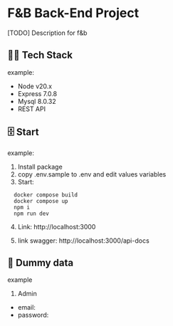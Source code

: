 # F&B Back-End Project

[TODO] Description for f&b 

## 🧑‍💻 Tech Stack

example:
- Node v20.x 
- Express 7.0.8
- Mysql 8.0.32
- REST API

## 🗄 Start

example:
1. Install package
2. copy .env.sample to .env and edit values variables
3. Start:

```
  docker compose build
  docker compose up
  npm i
  npm run dev
```

4. Link: http://localhost:3000

5. link swagger: http://localhost:3000/api-docs

## 📁 Dummy data

example
1. Admin

- email: 
- password: 

